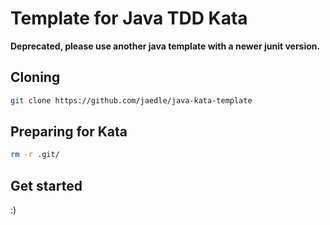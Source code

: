 # Template for Java TDD Kata

**Deprecated, please use another java template with a newer junit version.**

## Cloning

```sh
git clone https://github.com/jaedle/java-kata-template
```

## Preparing for Kata

```sh
rm -r .git/
```

## Get started

:)